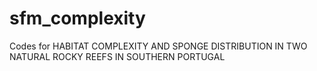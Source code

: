 # sfm_complexity
Codes for HABITAT COMPLEXITY AND SPONGE DISTRIBUTION IN TWO NATURAL ROCKY REEFS IN SOUTHERN PORTUGAL
